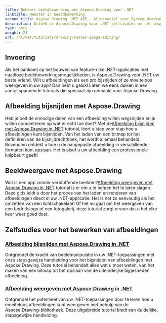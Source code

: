 ```yaml
---
title: Beheers beeldbewerking met Aspose.Drawing voor .NET
linktitle: Meester in beeldbewerking
second_title: Aspose.Drawing .NET API - Alternatief voor System.Drawing.Common
description: Ontdek de Aspose.Drawing voor .NET-zelfstudies om het bewerken, bijsnijden en weergeven van afbeeldingen in .NET-toepassingen onder de knie te krijgen met stapsgewijze handleidingen.
type: docs
weight: 21
url: /nl/net/tutorials/drawing/master-image-editing/
---
```

## Invoering

Als het aankomt op het bouwen van feature-rijke .NET-applicaties met naadloze beeldbewerkingsmogelijkheden, is Aspose.Drawing voor .NET uw beste vriend. Wilt u afbeeldingen als een pro bijsnijden of ze moeiteloos weergeven in uw app? Dan hebt u geluk! Laten we eens duiken in een aantal spannende tutorials die speciaal zijn gemaakt voor Aspose.Drawing.

## Afbeelding bijsnijden met Aspose.Drawing  
 Heb je ooit de onnodige delen van een afbeelding willen wegsnijden en je willen concentreren op wat er echt toe doet? Met de[Afbeelding bijsnijden met Aspose.Drawing in .NET](./image-cropping/) tutorial, leert u stap voor stap hoe u afbeeldingen kunt bijsnijden. Van het laden van een bitmap tot het definiëren van de bijsnijdrechthoek, het wordt allemaal behandeld. Bovendien ontdekt u hoe u de aangepaste afbeelding in verschillende formaten kunt opslaan. Het is alsof u uw afbeelding een professionele knipbeurt geeft!  

## Beeldweergave met Aspose.Drawing  
 Wat is een app zonder verbluffende beelden?[Afbeelding weergeven met Aspose.Drawing in .NET](./image-display/) tutorial is er om u te helpen het te laten slagen. Deze gids leidt u door het proces van het laden en renderen van afbeeldingen direct in uw .NET-applicatie. Het is net zo eenvoudig als het omzetten van een lichtschakelaar! Of het nu gaat om het weergeven van een bedrijfslogo of een fotogalerij, deze tutorial zorgt ervoor dat u het elke keer weer goed doet.
  
## Zelfstudies voor het bewerken van afbeeldingen
### [Afbeelding bijsnijden met Aspose.Drawing in .NET](./image-cropping/)
Ontgrendel de kracht van beeldmanipulatie in uw .NET-toepassingen met onze stapsgewijze handleiding voor het bijsnijden van afbeeldingen met Aspose.Drawing. Deze tutorial behandelt alles wat u moet weten, van het maken van een bitmap tot het opslaan van de uiteindelijke bijgesneden afbeelding.
### [Afbeelding weergeven met Aspose.Drawing in .NET](./image-display/)
Ontgrendel het potentieel van uw .NET-toepassingen door te leren hoe u moeiteloos afbeeldingen kunt weergeven met behulp van de Aspose.Drawing-bibliotheek. Deze uitgebreide tutorial biedt een duidelijke, stapsgewijze handleiding.